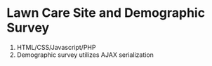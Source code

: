 # Lawn Care Site and Demographic Survey


1. HTML/CSS/Javascript/PHP
2. Demographic survey utilizes AJAX serialization
